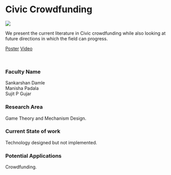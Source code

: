 # Civic Crowdfunding

![](https://i.imgur.com/pXGUi8b.png)

We present the current literature in Civic crowdfunding while also looking at future directions in which the field can progress.

[Poster](16.%20Civic%20Crowdfunding.pdf)
[Video](https://youtu.be/wPtBtlYzflU)

<br>


### Faculty Name

Sankarshan Damle<br>
Manisha Padala<br>
Sujit P Gujar


### Research Area

Game Theory and Mechanism Design.


### Current State of work

Technology designed but not implemented.


### Potential Applications

Crowdfunding.
